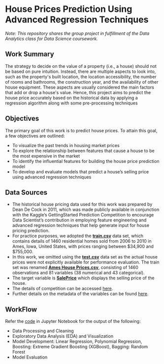 # House Prices Prediction Using Advanced Regression Techniques
*Note: This repository shares the group project in fulfillment of the Data Analytics class for Data Science coursework.*

## Work Summary
The strategy to decide on the value of a property (i.e., a house) should not be based on pure intuition. Instead, there are multiple aspects to look into, such as the property's built location, the location accessibility, the number of rooms and bathrooms, the construction year, and the availability of other house equipment. These aspects are usually considered the main factors that add or drop a house's value. Hence, this project aims to predict the house price accurately based on the historical data by applying a regression algorithm along with some pre-processing techniques

## Objectives
The primary goal of this work is to predict house prices. To attain this goal, a few objectives are outlined:
- To visualize the past trends in housing market prices
- To explore the relationship between features that cause a house to be the most expensive in the market
- To identify the influential features for building the house price prediction model
- To develop and evaluate models that predict a house’s selling price using advanced regression techniques

## Data Sources
- The historical house pricing data used for this work was prepared by Dean De Cock in 2011, which was made publicly available in conjunction with the Kaggle’s GettingStarted Prediction Competition to encourage Data Scientist’s contribution in employing feature engineering and advanced regression techniques that help generate input for house pricing prediction. 
- For practice purposes, we adopted the **<ins>train.csv</ins>** data set, which contains details of 1460 residential homes sold from 2006 to 2010 in Ames, Iowa, United States, with prices ranging between $34,900 and $755,000. 
- In this work, we omitted using the **<ins>test.csv</ins>** data set as the actual house prices were not explicitly available for performance evaluation. The train set was renamed **<ins>Ames House Prices.csv</ins>**, consisting of 1460 observations and 81 variables (38 numerical and 43 categorical). 
- The target variable is **<ins>SalePrice</ins>** which displays the selling price of the house. 
- The details of competition can be accessed [here](https://www.kaggle.com/competitions/house-prices-advanced-regression-techniques/overview).
- Further details on the metadata of the variables can be found [here](https://github.com/HwaiTengTeoh/House-Prices-Prediction/blob/main/data/data_description.txt).

## WorkFlow
Refer the [code](https://github.com/HwaiTengTeoh/House-Prices-Prediction/blob/main/code/Predicting%20House%20Prices%20Using%20Advanced%20Regression%20Techniques.ipynb) in Jupyter Notebook for the output of the following:
- Data Processing and Cleaning
- Exploratory Data Analysis (EDA) and Visualization
- Model Development: Linear Regression, Polynomial Regression, Boosting: Extreme Gradient Boosting (XGBoost), Bagging: Random Forest
- Model Evaluation
